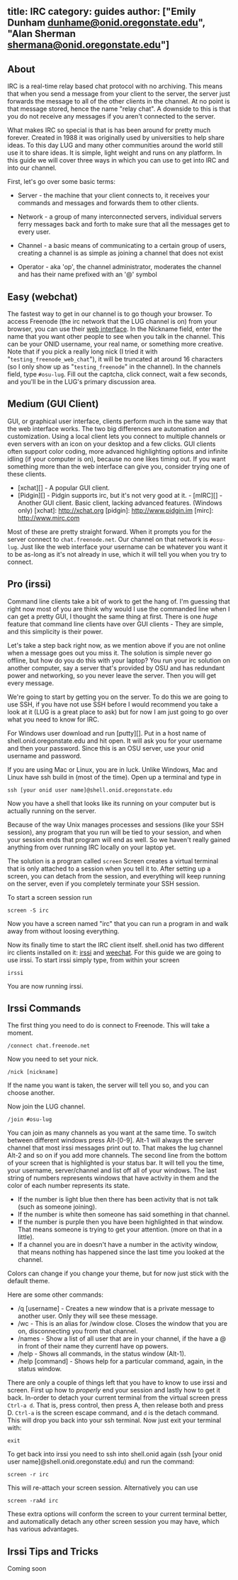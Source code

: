 title: IRC
category: guides
author: ["Emily Dunham <dunhame@onid.oregonstate.edu>", "Alan Sherman <shermana@onid.oregonstate.edu>"]
---

About
-----

IRC is a real-time relay based chat protocol with no archiving. This means that
when you send a message from your client to the server, the server just
forwards the message to all of the other clients in the channel. At no point is
that message stored, hence the name "relay chat". A downside to this is that
you do not receive any messages if you aren't connected to the server. 

What makes IRC so special is that is has been around for pretty much forever.
Created in 1988 it was originally used by universities to help share ideas. To
this day LUG and many other communities around the world still use it to share
ideas. It is simple, light weight and runs on any platform. In this guide we
will cover three ways in which you can use to get into IRC and into our
channel.

[irc]: http://en.wikipedia.org/wiki/IRC

First, let's go over some basic terms:

-   Server - the machine that your client connects to, it receives your
    commands and messages and forwards them to other clients.

-   Network - a group of many interconnected servers, individual servers ferry
    messages back and forth to make sure that all the messages get to every
user.

-   Channel - a basic means of communicating to a certain group of users,
    creating a channel is as simple as joining a channel that does not exist 

+   Operator - aka 'op', the channel administrator, moderates the channel and
has their name prefixed with an '@' symbol

Easy (webchat)
------------

The fastest way to get in our channel is to go though your browser. To access
Freenode (the irc network that the LUG channel is on) from your browser, you
can use their [web interface][freenodeweb]. In the Nickname field, enter the
name that you want other people to see when you talk in the channel. This can
be your ONID username, your real name, or something more creative. Note that if
you pick a really long nick (I tried it with "`testing_freenode_web_chat`"), it
will be truncated at around 16 characters (so I only show up as
"`testing_freenode`" in the channel). In the channels field, type `#osu-lug`.
Fill out the captcha, click connect, wait a few seconds, and you'll be in the
LUG's primary discussion area.

[freenodeweb]: http://webchat.freenode.net/

Medium (GUI Client)
-----------

GUI, or graphical user interface, clients perform much in the same way that the
web interface works. The two big differences are automation and customization.
Using a local client lets you connect to multiple channels or even servers with
an icon on your desktop and a few clicks. GUI clients often support color
coding,  more advanced highlighting options and infinite idling (if your
computer is on), because no one likes timing out. If you want something more
than the web interface can give you, consider trying one of these clients.

-   [xchat][] - A popular GUI client.
-   [Pidgin][] - Pidgin supports irc, but it's not very good at it.  -   [mIRC][] - Another GUI client. Basic client, lacking advanced features. (Windows only) 
[xchat]: http://xchat.org
[pidgin]: http://www.pidgin.im
[mirc]: http://www.mirc.com

Most of these are pretty straight forward. When it prompts you for the server
connect to `chat.freenode.net`. Our channel on that network is `#osu-lug`. Just
like the web interface your username can be whatever you want it to be as-long
as it's not already in use, which it will tell you when you try to connect. 

Pro (irssi)
--------------------

Command line clients take a bit of work to get the hang of. I'm guessing that
right now most of you are think why would I use the commanded line when I can
get a pretty GUI, I thought the same thing at first. There is one *huge*
feature that command line clients have over GUI clients - They are simple, and
this simplicity is their power.

Let's take a step back right now, as we mention above if you are not online
when a message goes out you miss it. The solution is simple never go offline,
but how do you do this with your laptop? You run your irc solution on another
computer, say a server that's provided by OSU and has redundant power and
networking, so you never leave the server. Then you will get every message.

We're going to start by getting you on the server. To do this we are going to
use SSH, if you have not use SSH before I would recommend you take a look at it
(LUG is a great place to ask) but for now I am just going to go over what you
need to know for IRC.

For Windows user download and run [putty][]. Put in a host name of
shell.onid.oregonstate.edu and hit open. It will ask you for your username and
then your password. Since this is an OSU server, use your onid username and
password.

If you are using Mac or Linux, you are in luck. Unlike Windows, Mac and Linux
have ssh build in (most of the time). Open up a terminal and type in 
	
	ssh [your onid user name]@shell.onid.oregonstate.edu

Now you have a shell that looks like its running on your computer but is
actually running on the server.

Because of the way Unix manages processes and sessions (like your SSH session),
any program that you run will be tied to your session, and when your session
ends that program will end as well. So we haven't really gained anything from
over running IRC locally on your laptop yet.

The solution is a program called `screen` Screen creates a virtual terminal
that is only attached to a session when you tell it to. After setting up a
screen, you can detach from the session, and everything will keep running on
the server, even if you completely terminate your SSH session.

To start a screen session run

	screen -S irc

Now you have a screen named "irc" that you can run a program in and walk away
from without loosing everything.

Now its finally time to start the IRC client itself. shell.onid has two
different irc clients installed on it: [irssi][] and [weechat][]. For this
guide we are going to use irssi. To start irssi simply type, from within your
screen
	
	irssi

You are now running irssi.

[irssi]: http://www.irssi.org
[weechat]: http://www.weechat.org

Irssi Commands
------------------

The first thing you need to do is connect to Freenode. This will take a moment.

	/connect chat.freenode.net

Now you need to set your nick.

	/nick [nickname]

If the name you want is taken, the server will tell you so, and you can choose
another.

Now join the LUG channel.

	/join #osu-lug

You can join as many channels as you want at the same time. To switch between
different windows press Alt-[0-9]. Alt-1 will always the server channel that most
irssi messages print out to. That makes the lug channel Alt-2 and so on if you
add more channels. The second line from the bottom of your screen that is
highlighted is your status bar. It will tell you the time, your username,
server/channel and list off all of your windows. The last string of numbers
represents windows that have activity in them and the color of each number
represents its state.

-   If the number is light blue then there has been activity that is not talk
    (such as someone joining).
-   If the number is white then someone has said something in that channel.
-   If the number is purple then you have been highlighted in that window. That
    means someone is trying to get your attention. (more on that in a little).
-   If a channel you are in doesn't have a number in the activity window, that
    means nothing has happened since the last time you looked at the channel.

Colors can change if you change your theme, but for now just stick with the
default theme.

Here are some other commands:

-   /q [username] - Creates a new window that is a private message to another
    user. Only they will see these message.
-   /wc - This is an alias for /window close. Closes the window that you are
    on, disconnecting you from that channel.
-   /names - Show a list of all user that are in your channel, if the have a @
    in front of their name they currentl have op powers.
-   /help - Shows all commands, in the status window (Alt-1).
-   /help [command] - Shows help for a particular command, again, in the status
    window.

There are only a couple of things left that you have to know to use irssi and
screen. First up how to *properly* end your session and lastly how to get it
back. In-order to detach your current terminal from the virtual screen press
`Ctrl-a d`. That is, press control, then press A, then release both and press
D. `Ctrl-a` is the screen escape command, and `d` is the detach command. This
will drop you back into your ssh terminal. Now just exit your terminal with:

	exit

To get back into irssi you need to ssh into shell.onid again (ssh [your onid user
name]@shell.onid.oregonstate.edu) and run the command:

	screen -r irc

This will *r*e-attach your screen session. Alternatively you can use

    screen -raAd irc

These extra options will conform the screen to your current terminal better,
and automatically detach any other screen session you may have, which has
various advantages.

Irssi Tips and Tricks
---------------------
Coming soon
